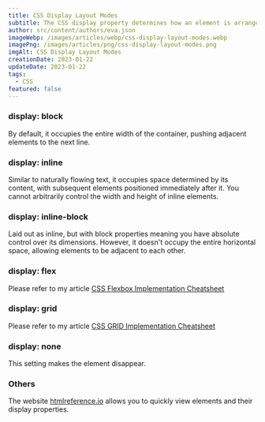 ```yaml
---
title: CSS Display Layout Modes
subtitle: The CSS display property determines how an element is arranged on a page and affects the layout of its internal and surrounding elements.
author: src/content/authors/eva.json
imageWebp: /images/articles/webp/css-display-layout-modes.webp
imagePng: /images/articles/png/css-display-layout-modes.png
imgAlt: CSS Display Layout Modes
creationDate: 2023-01-22
updateDate: 2023-01-22
tags:
  - CSS
featured: false
---
```


### display: block

By default, it occupies the entire width of the container, pushing adjacent elements to the next line.

### display: inline

Similar to naturally flowing text, it occupies space determined by its content, with subsequent elements positioned immediately after it. You cannot arbitrarily control the width and height of inline elements.

### display: inline-block

Laid out as inline, but with block properties meaning you have absolute control over its dimensions. However, it doesn't occupy the entire horizontal space, allowing elements to be adjacent to each other.

### display: flex

Please refer to my article [CSS Flexbox Implementation Cheatsheet](/articles/css-flexbox-implementation-cheatsheet)

### display: grid

Please refer to my article [CSS GRID Implementation Cheatsheet](/articles/css-grid-implementation-cheatsheet)

### display: none

This setting makes the element disappear.

### Others

The website [htmlreference.io](https://htmlreference.io) allows you to quickly view elements and their display properties.

